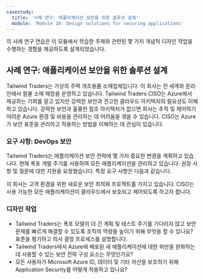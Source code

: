 ```yaml
---
casestudy:
  title: '사례 연구: 애플리케이션 보안을 위한 솔루션 설계'
  module: 'Module 10: Design solutions for securing applications'
---
```


이 사례 연구 연습은 이 모듈에서 학습한 주제와 관련된 몇 가지 개념적 디자인 작업을 수행하는 경험을 제공하도록 설계되었습니다.

## 사례 연구: 애플리케이션 보안을 위한 솔루션 설계

Tailwind Traders는 가상의 주택 개조용품 소매업체입니다. 이 회사는 전 세계와 온라인에서 철물 소매 매장을 운영하고 있습니다. Tailwind Traders CISO는 Azure에서 제공하는 기회를 알고 있지만 강력한 보안과 견고한 클라우드 아키텍처의 필요성도 이해하고 있습니다. 강력한 보안과 훌륭한 참조 아키텍처가 없으면 회사는 추적 및 제어하기 어려운 Azure 환경 및 비용을 관리하는 데 어려움을 겪을 수 있습니다. CISO는 Azure가 보안 표준을 관리하고 적용하는 방법을 이해하는 데 관심이 있습니다.

### 요구 사항: DevOps 보안

Tailwind Traders는 애플리케이션 보안 전략에 몇 가지 중요한 변경을 계획하고 있습니다. 현재 폭포 개발 주기를 사용하여 모든 애플리케이션을 관리하고 있습니다. 권장 사항 및 질문에 대한 지원을 요청했습니다. 특정 요구 사항은 다음과 같습니다.

이 회사는 고객 환경을 위한 새로운 보안 최적화 프로젝트를 가지고 있습니다. CISO는 사용 가능한 모든 애플리케이션이 클라우드에서 보호되고 제어되도록 하고자 합니다.

### 디자인 작업

* Tailwind Traders는 폭포 모델의 더 긴 계획 및 테스트 주기를 기다리지 않고 보안 문제를 빠르게 해결할 수 있도록 조직의 역량을 높이기 위해 무엇을 할 수 있나요? 표준을 평가하고 의사 결정 프로세스를 설명합니다.
* Tailwind Traders에서 Azure에 배포된 새 애플리케이션에 대한 위반을 완화하는 데 사용할 수 있는 보안 전략 구성 요소는 무엇인가요?
* 모든 사용자가 Microsoft Azure ID, 데이터 및 기타 자산을 보호하기 위해 Application Security를 어떻게 적용하고 있나요?
